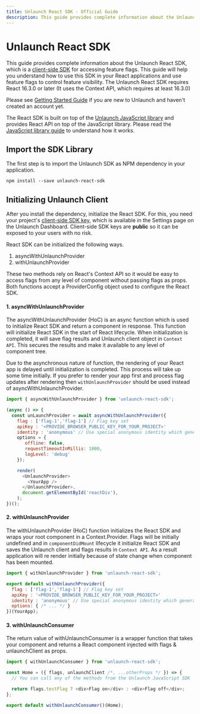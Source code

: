 ```yaml
---
title: Unlaunch React SDK - Official Guide
description: This guide provides complete information about the Unlaunch React SDK
---
```

# Unlaunch React SDK

This guide provides complete information about the Unlaunch React SDK, which is a [client-side SDK](client-vs-server-side-sdks) for accessing feature flags. This guide will help you understand how to use this SDK in your React applications and use feature flags to control feature visibility. The Unlaunch React SDK requires React 16.3.0 or later (It uses the Context API, which requires at least 16.3.0)

Please see [Getting Started Guide](../getting-started/index) if you are new to Unlaunch and haven't created an account yet.

The React SDK is built on top of the [Unlaunch JavaScript library](javascript-library) and provides React API on top of the JavaScript library. Please read the [JavaScript library guide](javascript-library) to understand how it works.

## Import the SDK Library

The first step is to import the Unlaunch SDK as NPM dependency in your application. 

```xml
npm install --save unlaunch-react-sdk
```
## Initializing Unlaunch Client

After you install the dependency, initialize the React SDK. For this, you need your project's [client-side SDK key](sdk-keys), which is available in the Settings page on the Unlaunch Dashboard. Client-side SDK keys are **public** so it can be exposed to your users with no risk.

React SDK can be initialized the following ways.
 1. asyncWithUnlaunchProvider
 2. withUnlaunchProvider

These two methods rely on React's Context API so it would be easy to access flags from any level of component without passing flags as props. Both functions accept a ProviderConfig object used to configure the React SDK.

#### 1. asyncWithUnlaunchProvider

The asyncWithUnlaunchProvider (HoC) is an async function which is used to initialize React SDK and return a component in response. This function will initialize React SDK in the start of React lifecycle. When initialization is completed, it will save flag results and Unlaunch client object in `Context API`. This secures the results and make it available to any level of component tree.  

Due to the asynchronous nature of function, the rendering of your React app is delayed until initialization is completed. This process will take up some time initially. If you prefer to render your app first and process flag updates after rendering then `withUnlaunchProvider` should be used instead of asyncWithUnlaunchProvider.

```javascript
import { asyncWithUnlaunchProvider } from 'unlaunch-react-sdk';

(async () => {
  const unLaunchProvider = await asyncWithUnlaunchProvider({
    flag : ['flag-1','flag-1'] // Flag key set
    apiKey : '<PROVIDE_BROWSER_PUBLIC_KEY_FOR_YOUR_PROJECT>'
    identity : 'anonymous' // Use special anonymous identity which generates a unique UUID
    options = {
       offline: false,         
       requestTimeoutInMillis: 1000,
       logLevel: 'debug'  
    });

    render(
      <UnlaunchProvider>
        <YourApp />
      </UnlaunchProvider>,
      document.getElementById('reactDiv'),
    );
})();

```

#### 2. withUnlaunchProvider

The withUnlaunchProvider (HoC) function initializes the React SDK and wraps your root component in a Context.Provider. Flags will be initially undefined and in `componentDidMount` lifecycle it initialize React SDK and saves the Unlaunch client and flags results in `Context API`. As a result application will re render initially because of state change when component has been mounted.

```javascript
import { withUnlaunchProvider } from 'unlaunch-react-sdk';

export default withUnlaunchProvider({
  flag : ['flag-1','flag-1'] // Flag key set
  apiKey : '<PROVIDE_BROWSER_PUBLIC_KEY_FOR_YOUR_PROJECT>'
  identity : 'anonymous' // Use special anonymous identity which generates a unique UUID
  options: { /* ... */ }
})(YourApp);

```
#### 3. withUnlaunchConsumer

The return value of withUnlaunchConsumer is a wrapper function that takes your component and returns a React component injected with flags & unlaunchClient as props.

```js
import { withUnlaunchConsumer } from 'unlaunch-react-sdk';

const Home = ({ flags, unlaunchClient /*, ...otherProps */ }) => {
  // You can call any of the methods from the Unlaunch JavaScript SDK

  return flags.testFlag ? <div>Flag on</div> : <div>Flag off</div>;
};

export default withUnlaunchConsumer()(Home);

```
